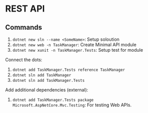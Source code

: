 # REST API

## Commands

1. `dotnet new sln --name <SomeName>`: Setup soloution
2. `dotnet new web -n TaskManager`: Create Minimal API module
3. `dotnet new xunit -n TaskManager.Tests`: Setup test for module

Connect the dots:
1. `dotnet add TaskManager.Tests reference TaskManager`
2. `dotnet sln add TaskManager`
3. `dotnet sln add TaskManager.Tests`

Add additional dependencies (external):
1. `dotnet add TaskManager.Tests package Microsoft.AspNetCore.Mvc.Testing`: For testing Web APIs.
